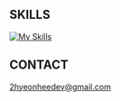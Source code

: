 SKILLS
-
[![My Skills](https://skillicons.dev/icons?i=java,spring,hibernate,mysql,redis,docker,aws)](https://skillicons.dev)

CONTACT
-
2hyeonheedev@gmail.com

<!--
**heegane/heegane** is a ✨ _special_ ✨ repository because its `README.md` (this file) appears on your GitHub profile.

Here are some ideas to get you started:

- 🔭 I’m currently working on ...
- 🌱 I’m currently learning ...
- 👯 I’m looking to collaborate on ...
- 🤔 I’m looking for help with ...
- 💬 Ask me about ...
- 📫 How to reach me: ...
- 😄 Pronouns: ...
- ⚡ Fun fact: ...
-->

